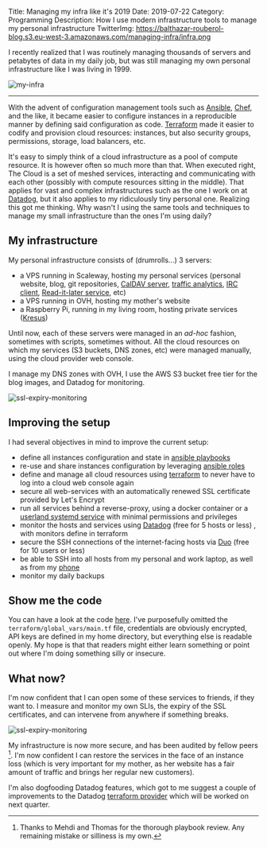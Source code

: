 Title: Managing my infra like it's 2019
Date: 2019-07-22
Category: Programming
Description: How I use modern infrastructure tools to manage my personal infrastructure
TwitterImg: https://balthazar-rouberol-blog.s3.eu-west-3.amazonaws.com/managing-infra/infra.png

I recently realized that I was routinely managing thousands of servers and petabytes of data in my daily job, but was still managing my own personal infrastructure like I was living in 1999.

![my-infra](https://balthazar-rouberol-blog.s3.eu-west-3.amazonaws.com/managing-infra/infra.png)

---

With the advent of configuration management tools such as [Ansible](https://docs.ansible.com/), [Chef](https://www.chef.io/), and the like, it became easier to configure instances in a reproducible manner by defining said configuration as code. [Terraform](http://terraform.io/) made it easier to codify and provision cloud resources: instances, but also security groups, permissions, storage, load balancers, etc.

It's easy to simply think of a cloud infrastructure as a pool of compute resource. It is however often so much more than that. When executed right, The Cloud is a set of meshed services, interacting and communicating with each other (possibly with compute resources sitting in the middle). That applies for vast and complex infrastructures such as the one I work on at [Datadog](https://datadoghq.com), but it also applies to my ridiculously tiny personal one. Realizing this got me thinking. Why wasn't I using the same tools and techniques to manage my small infrastructure than the ones I'm using daily?


## My infrastructure

My personal infrastructure consists of (drumrolls...) 3 servers:

- a VPS running in Scaleway, hosting my personal services (personal website, blog, git repositories, [CalDAV server](https://radicale.org/documentation/), [traffic analytics](https://usefathom.com/), [IRC client](https://thelounge.chat/), [Read-it-later service](https://www.wallabag.org/en), etc)
- a VPS running in OVH, hosting my mother's website
- a Raspberry Pi, running in my living room, hosting private services ([Kresus](https://kresus.org/en/index.html))

Until now, each of these servers were managed in an _ad-hoc_ fashion, sometimes with scripts, sometimes without. All the cloud resources on which my services (S3 buckets, DNS zones, etc) were managed manually, using the cloud provider web console.

I manage my DNS zones with OVH, I use the AWS S3 bucket free tier for the blog images, and Datadog for monitoring.

![ssl-expiry-monitoring](https://balthazar-rouberol-blog.s3.eu-west-3.amazonaws.com/managing-infra/datadog-monitors.png)


## Improving the setup

I had several objectives in mind to improve the current setup:

- define all instances configuration and state in [ansible playbooks](https://docs.ansible.com/ansible/latest/user_guide/playbooks.html)
- re-use and share instances configuration by leveraging [ansible roles](https://docs.ansible.com/ansible/latest/user_guide/playbooks_reuse_roles.html)
- define and manage all cloud resources using [terraform](https://terraform.io) to never have to log into a cloud web console again
- secure all web-services with an automatically renewed SSL certificate provided by Let's Encrypt
- run all services behind a reverse-proxy, using a docker container or a [userland systemd service](https://www.brendanlong.com/systemd-user-services-are-amazing.html) with minimal permissions and privileges
- monitor the hosts and services using [Datadog](https://datadoghq.com) (free for 5 hosts or less) , with monitors define in terraform
- secure the SSH connections of the internet-facing hosts via [Duo](https://duo.com/) (free for 10 users or less)
- be able to SSH into all hosts from my personal and work laptop, as well as from my [phone](https://play.google.com/store/apps/details?id=org.connectbot&hl=en_US)
- monitor my daily backups


## Show me the code

You can have a look at the code [here](https://github.com/brouberol/infrastructure). I've purposefully omitted the `terraform/global_vars/main.tf` file, credentials are obviously encrypted, API keys are defined in my home directory, but everything else is readable openly. My hope is that that readers might either learn something or point out where I'm doing something silly or insecure.


## What now?

I'm now confident that I can open some of these services to friends, if they want to. I measure and monitor my own SLIs, the expiry of the SSL certificates, and can intervene from anywhere if something breaks.

![ssl-expiry-monitoring](https://balthazar-rouberol-blog.s3.eu-west-3.amazonaws.com/managing-infra/ssl-expiry-monitoring.png)

My infrastructure is now more secure, and has been audited by fellow peers [^review]. I'm now confident I can restore the services in the face of an instance loss (which is very important for my mother, as her website has a fair amount of traffic and brings her regular new customers).

I'm also dogfooding Datadog features, which got to me suggest a couple of improvements to the Datadog [terraform provider](https://www.terraform.io/docs/providers/datadog/index.html) which will be worked on next quarter.


[^review]: Thanks to Mehdi and Thomas for the thorough playbook review. Any remaining mistake or silliness is my own.